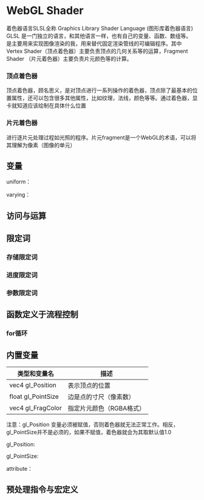 # WebGL Shader
 着色器语言SLSL全称 Graphics Library Shader Language (图形库着色器语言)
GLSL 是一门独立的语言，和其他语言一样，也有自己的变量、函数、数组等。
是主要用来实现图像渲染的我，用来替代固定渲染管线的可编辑程序。其中Vertex Shader（顶点着色器）主要负责顶点的几何关系等的运算，Fragment Shader （片元着色器）主要负责片元颜色等的计算。
### 顶点着色器
顶点着色器，顾名思义，是对顶点进行一系列操作的着色器，顶点除了最基本的位置属性，还可以包含很多其他属性，比如纹理，法线，颜色等等。通过着色器，显卡就知道应该绘制在具体什么位置

### 片元着色器
进行逐片元处理过程如光照的程序。片元fragment是一个WebGL的术语，可以将其理解为像素（图像的单元）


## 变量


uniform：

varying：


## 访问与运算

## 限定词
### 存储限定词

### 进度限定词

### 参数限定词


## 函数定义于流程控制

### for循环

### 

## 内置变量
|类型和变量名|描述|
|---|---|
|vec4 gl_Position| 表示顶点的位置|
|float gl_PointSize| 边是点的寸尺（像素数）|
|vec4 gl_FragColor| 指定片元颜色（RGBA格式）|

注意：gl_Position 变量必须被赋值，否则着色器就无法正常工作。相反，gl_PointSize并不是必须的，如果不赋值，着色器就会为其取默认值1.0





gl_Position:

gl_PointSize:

attribute：





## 预处理指令与宏定义